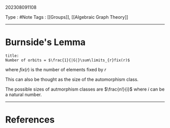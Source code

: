 202308091108

Type : #Note
Tags : [[Groups]], [[Algebraic Graph Theory]]

---
# Burnside's Lemma
```ad-note
title:
Number of orbits = $\frac{1}{|G|}\sum\limits_{r}fix(r)$
```
where $fix(r)$ is the number of elements fixed by $r$

This can also be thought as the size of the automorphism class.

The possible sizes of autmorphism classes are 
$\frac{n!}{i}$ where $i$ can be a natural number.

---
# References
